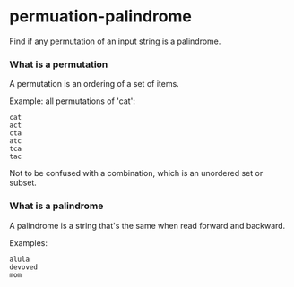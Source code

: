 # permuation-palindrome
Find if any permutation of an input string is a palindrome.

### What is a permutation

A permutation is an ordering of a set of items.

Example: all permutations of 'cat':

```
cat
act
cta
atc
tca
tac
```
Not to be confused with a combination, which is an unordered set or subset.

### What is a palindrome

A palindrome is a string that's the same when read forward and backward.

Examples:

```
alula
devoved
mom
```
